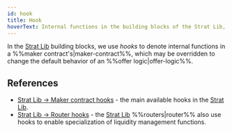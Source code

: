 ```yaml
---
id: hook
title: Hook
hoverText: Internal functions in the building blocks of the Strat Lib, which may be overridden to change the default behavior of an offer logic.
---
```


In the [Strat Lib](../strat-lib/README.md) building blocks, we use _hooks_ to denote internal functions in a %%maker contract's|maker-contract%%, which may be overridden to change the default behavior of an %%offer logic|offer-logic%%. 

## References
* [Strat Lib -> Maker contract hooks](../strat-lib/technical-references/main-hooks.md) - the main available hooks in the [Strat Lib](../strat-lib/README.md).
* [Strat Lib -> Router hooks](../strat-lib/technical-references/router.md) - the [Strat Lib](../strat-lib/README.md) %%routers|router%% also use hooks to enable specialization of liquidity management functions.
